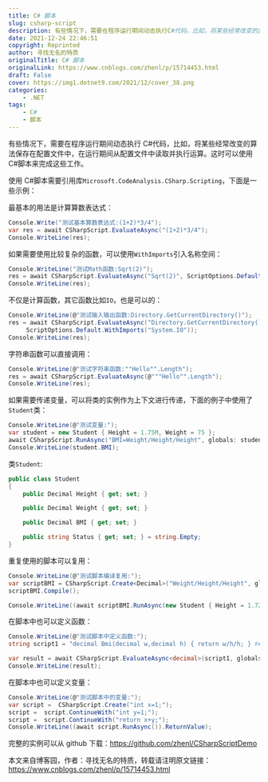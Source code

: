 ```yaml
---
title: C# 脚本
slug: csharp-script
description: 有些情况下，需要在程序运行期间动态执行C#代码，比如，将某些经常改变的算法保存在配置文件中，在运行期间从配置文件中读取并执行运算。这时可以使用C#脚本来完成这些工作。
date: 2021-12-24 22:46:51
copyright: Reprinted
author: 寻找无名的特质
originalTitle: C# 脚本
originalLink: https://www.cnblogs.com/zhenl/p/15714453.html
draft: False
cover: https://img1.dotnet9.com/2021/12/cover_38.png
categories: 
    - .NET
tags: 
    - C#
    - 脚本
---
```


有些情况下，需要在程序运行期间动态执行 C#代码，比如，将某些经常改变的算法保存在配置文件中，在运行期间从配置文件中读取并执行运算。这时可以使用 C#脚本来完成这些工作。

使用 C#脚本需要引用库`Microsoft.CodeAnalysis.CSharp.Scripting`，下面是一些示例：

最基本的用法是计算算数表达式：

```C#
Console.Write("测试基本算数表达式:(1+2)*3/4");
var res = await CSharpScript.EvaluateAsync("(1+2)*3/4");
Console.WriteLine(res);
```

如果需要使用比较复杂的函数，可以使用`WithImports`引入名称空间：

```C#
Console.WriteLine("测试Math函数:Sqrt(2)");
res = await CSharpScript.EvaluateAsync("Sqrt(2)", ScriptOptions.Default.WithImports("System.Math"));
Console.WriteLine(res);
```

不仅是计算函数，其它函数比如`IO`，也是可以的：

```C#
Console.WriteLine(@"测试输入输出函数:Directory.GetCurrentDirectory()");
res = await CSharpScript.EvaluateAsync("Directory.GetCurrentDirectory()",
     ScriptOptions.Default.WithImports("System.IO"));
Console.WriteLine(res);
```

字符串函数可以直接调用：

```C#
Console.WriteLine(@"测试字符串函数:""Hello"".Length");
res = await CSharpScript.EvaluateAsync(@"""Hello"".Length");
Console.WriteLine(res);
```

如果需要传递变量，可以将类的实例作为上下文进行传递，下面的例子中使用了`Student`类：

```C#
Console.WriteLine(@"测试变量:");
var student = new Student { Height = 1.75M, Weight = 75 };
await CSharpScript.RunAsync("BMI=Weight/Height/Height", globals: student);
Console.WriteLine(student.BMI);
```

类`Student`:

```C#
public class Student
{
    public Decimal Height { get; set; }

    public Decimal Weight { get; set; }

    public Decimal BMI { get; set; }

    public string Status { get; set; } = string.Empty;
}
```

重复使用的脚本可以复用：

```C#
Console.WriteLine(@"测试脚本编译复用:");
var scriptBMI = CSharpScript.Create<Decimal>("Weight/Height/Height", globalsType: typeof(Student));
scriptBMI.Compile();

Console.WriteLine((await scriptBMI.RunAsync(new Student { Height = 1.72M, Weight = 65 })).ReturnValue);
```

在脚本中也可以定义函数：

```C#
Console.WriteLine(@"测试脚本中定义函数:");
string script1 = "decimal Bmi(decimal w,decimal h) { return w/h/h; } return Bmi(Weight,Height);";

var result = await CSharpScript.EvaluateAsync<decimal>(script1, globals: student);
Console.WriteLine(result);
```

在脚本中也可以定义变量：

```C#
Console.WriteLine(@"测试脚本中的变量:");
var script =  CSharpScript.Create("int x=1;");
script =  script.ContinueWith("int y=1;");
script =  script.ContinueWith("return x+y;");
Console.WriteLine((await script.RunAsync()).ReturnValue);
```

完整的实例可以从 github 下载：https://github.com/zhenl/CSharpScriptDemo

本文来自博客园，作者：寻找无名的特质，转载请注明原文链接：https://www.cnblogs.com/zhenl/p/15714453.html

